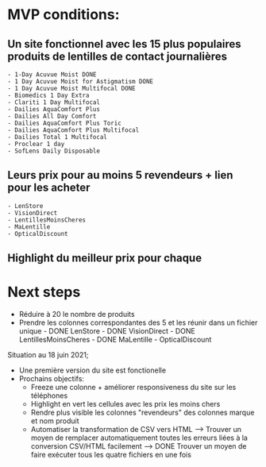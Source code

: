 # MVP conditions:
 
## Un site fonctionnel avec les 15 plus populaires produits de lentilles de contact journalières
    - 1-Day Acuvue Moist DONE
    - 1 Day Acuvue Moist for Astigmatism DONE
    - 1 Day Acuvue Moist Multifocal DONE
    - Biomedics 1 Day Extra
    - Clariti 1 Day Multifocal
    - Dailies AquaComfort Plus
    - Dailies All Day Comfort
    - Dailies AquaComfort Plus Toric
    - Dailies AquaComfort Plus Multifocal
    - Dailies Total 1 Multifocal
    - Proclear 1 day
    - SofLens Daily Disposable


## Leurs prix pour au moins 5 revendeurs + lien pour les acheter
    - LenStore
    - VisionDirect
    - LentillesMoinsCheres
    - MaLentille
    - OpticalDiscount

## Highlight du meilleur prix pour chaque

# Next steps
- Réduire à 20 le nombre de produits
- Prendre les colonnes correspondantes des 5 et les réunir dans un fichier unique
        - DONE LenStore
        - DONE VisionDirect
        - DONE LentillesMoinsCheres 
        - DONE MaLentille
        - OpticalDiscount

Situation au 18 juin 2021;
- Une première version du site est fonctionelle
- Prochains objectifs:
    - Freeze une colonne + améliorer responsiveness du site sur les téléphones
    - Highlight en vert les cellules avec les prix les moins chers
    - Rendre plus visible les colonnes "revendeurs" des colonnes marque et nom produit
    - Automatiser la transformation de CSV vers HTML
        --> Trouver un moyen de remplacer automatiquement toutes les erreurs liées à la conversion CSV/HTML facilement
        --> DONE Trouver un moyen de faire exécuter tous les quatre fichiers en une fois